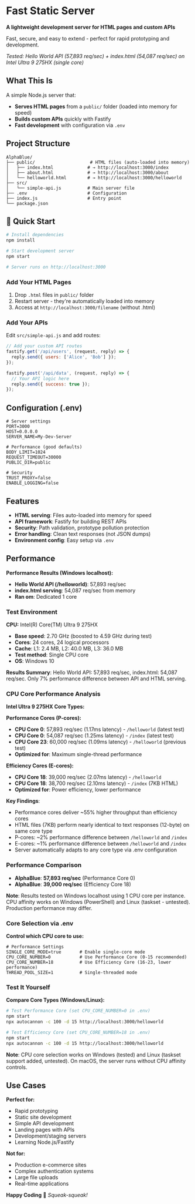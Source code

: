 # Fast Static Server

**A lightweight development server for HTML pages and custom APIs**

Fast, secure, and easy to extend - perfect for rapid prototyping and development.

*Tested: Hello World API (57,893 req/sec) + index.html (54,087 req/sec) on Intel Ultra 9 275HX (single core)*

##  What This Is

A simple Node.js server that:
- **Serves HTML pages** from a `public/` folder (loaded into memory for speed)
- **Builds custom APIs** quickly with Fastify
- **Fast development** with configuration via `.env`

##  Project Structure

```
AlphaBlue/
├── public/                     # HTML files (auto-loaded into memory)
│   ├── index.html             # → http://localhost:3000/index
│   ├── about.html             # → http://localhost:3000/about
│   └── helloworld.html        # → http://localhost:3000/helloworld
├── src/
│   └── simple-api.js          # Main server file
├── .env                       # Configuration
├── index.js                   # Entry point
└── package.json
```

## 🚀 Quick Start

```bash
# Install dependencies
npm install

# Start development server
npm start

# Server runs on http://localhost:3000
```

### Add Your HTML Pages
1. Drop `.html` files in `public/` folder
2. Restart server - they're automatically loaded into memory
3. Access at `http://localhost:3000/filename` (without .html)

### Add Your APIs
Edit `src/simple-api.js` and add routes:

```javascript
// Add your custom API routes
fastify.get('/api/users', (request, reply) => {
  reply.send({ users: ['Alice', 'Bob'] });
});

fastify.post('/api/data', (request, reply) => {
  // Your API logic here
  reply.send({ success: true });
});
```

## Configuration (.env)

```env
# Server settings
PORT=3000
HOST=0.0.0.0
SERVER_NAME=My-Dev-Server

# Performance (good defaults)
BODY_LIMIT=1024
REQUEST_TIMEOUT=30000
PUBLIC_DIR=public

# Security
TRUST_PROXY=false
ENABLE_LOGGING=false
```

##  Features

- **HTML serving**: Files auto-loaded into memory for speed
- **API framework**: Fastify for building REST APIs
- **Security**: Path validation, prototype pollution protection
- **Error handling**: Clean text responses (not JSON dumps)
- **Environment config**: Easy setup via `.env`

## Performance

**Performance Results (Windows localhost):**
- **Hello World API (/helloworld)**: 57,893 req/sec
- **index.html serving**: 54,087 req/sec from memory
- **Ran om**: Dedicated 1 core

### Test Environment

**CPU:** Intel(R) Core(TM) Ultra 9 275HX
- **Base speed**: 2.70 GHz (boosted to 4.59 GHz during test)
- **Cores**: 24 cores, 24 logical processors
- **Cache**: L1: 2.4 MB, L2: 40.0 MB, L3: 36.0 MB
- **Test method**: Single CPU core
- **OS**: Windows 10 

**Results Summary**: Hello World API: 57,893 req/sec, index.html: 54,087 req/sec. Only 7% performance difference between API and HTML serving.

### CPU Core Performance Analysis

**Intel Ultra 9 275HX Core Types:**

**Performance Cores (P-cores):**
  - **CPU Core 0**: 57,893 req/sec (1.17ms latency) - `/helloworld` (latest test)
  - **CPU Core 0**: 54,087 req/sec (1.25ms latency) - `/index` (latest test)
  - **CPU Core 23**: 60,000 req/sec (1.09ms latency) - `/helloworld` (previous test)
  - **Optimized for**: Maximum single-thread performance

  **Efficiency Cores (E-cores):**
  - **CPU Core 18**: 39,000 req/sec (2.07ms latency) - `/helloworld`
  - **CPU Core 18**: 38,700 req/sec (2.10ms latency) - `/index` (7KB HTML)
  - **Optimized for**: Power efficiency, lower performance

  **Key Findings**:
  - Performance cores deliver ~55% higher throughput than efficiency cores
  - HTML files (7KB) perform nearly identical to text responses (12-byte) on same core type
  - P-cores: ~2% performance difference between `/helloworld` and `/index`
  - E-cores: ~1% performance difference between `/helloworld` and `/index`
  - Server automatically adapts to any core type via .env configuration

### Performance Comparison

- **AlphaBlue**: **57,893 req/sec** (Performance Core 0)
- **AlphaBlue**: **39,000 req/sec** (Efficiency Core 18)

**Note**: Results tested on Windows localhost using 1 CPU core per instance. CPU affinity works on Windows (PowerShell) and Linux (taskset - untested). Production performance may differ.

### Core Selection via .env

**Control which CPU core to use:**

```env
# Performance Settings
SINGLE_CORE_MODE=true       # Enable single-core mode
CPU_CORE_NUMBER=0           # Use Performance Core (0-15 recommended)
CPU_CORE_NUMBER=18          # Use Efficiency Core (16-23, lower performance)
THREAD_POOL_SIZE=1          # Single-threaded mode
```

### Test It Yourself

**Compare Core Types (Windows/Linux):**
```bash
# Test Performance Core (set CPU_CORE_NUMBER=0 in .env)
npm start
npx autocannon -c 100 -d 15 http://localhost:3000/helloworld

# Test Efficiency Core (set CPU_CORE_NUMBER=18 in .env)
npm start
npx autocannon -c 100 -d 15 http://localhost:3000/helloworld
```

**Note**: CPU core selection works on Windows (tested) and Linux (taskset support added, untested). On macOS, the server runs without CPU affinity controls.

## Use Cases

**Perfect for:**
- Rapid prototyping
- Static site development
- Simple API development
- Landing pages with APIs
- Development/staging servers
- Learning Node.js/Fastify

**Not for:**
- Production e-commerce sites
- Complex authentication systems
- Large file uploads
- Real-time applications



**Happy Coding**
🦊 *Squeak-squeak!*  